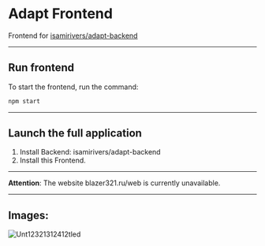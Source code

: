 # Adapt Frontend

Frontend for [isamirivers/adapt-backend](https://github.com/isamirivers/adapt-backend?tab=readme-ov-file#adapt-backend)

---

## Run frontend

To start the frontend, run the command:

```bash
npm start
```

---

## Launch the full application
1. Install Backend: isamirivers/adapt-backend
2. Install this Frontend.

---

**Attention**: The website blazer321.ru/web is currently unavailable.

---
## Images:
![Unt12321312412tled](https://github.com/user-attachments/assets/05abc19d-e792-47f2-b07e-314cb58e5e29)
